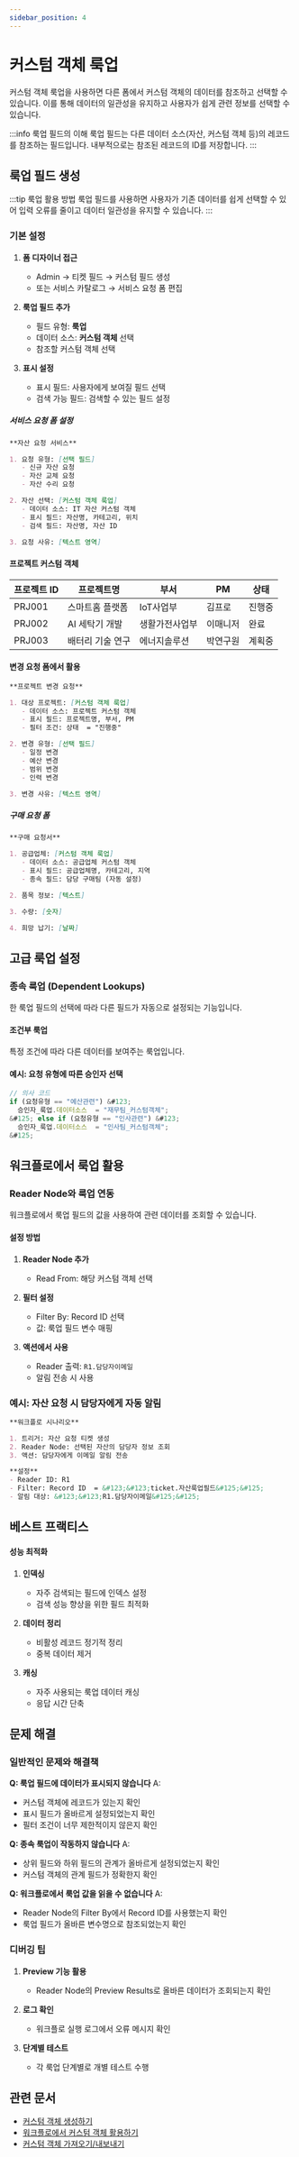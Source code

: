 ```yaml
---
sidebar_position: 4
---
```


# 커스텀 객체 룩업

커스텀 객체 룩업을 사용하면 다른 폼에서 커스텀 객체의 데이터를 참조하고 선택할 수 있습니다. 이를 통해 데이터의 일관성을 유지하고 사용자가 쉽게 관련 정보를 선택할 수 있습니다.

:::info 룩업 필드의 이해
룩업 필드는 다른 데이터 소스(자산, 커스텀 객체 등)의 레코드를 참조하는 필드입니다. 내부적으로는 참조된 레코드의 ID를 저장합니다.
:::

## 룩업 필드 생성

:::tip 룩업 활용 방법
룩업 필드를 사용하면 사용자가 기존 데이터를 쉽게 선택할 수 있어 입력 오류를 줄이고 데이터 일관성을 유지할 수 있습니다.
:::

### 기본 설정

1. **폼 디자이너 접근**
   - Admin → 티켓 필드 → 커스텀 필드 생성
   - 또는 서비스 카탈로그 → 서비스 요청 폼 편집

2. **룩업 필드 추가**
   - 필드 유형: **룩업**
   - 데이터 소스: **커스텀 객체** 선택
   - 참조할 커스텀 객체 선택

3. **표시 설정**
   - 표시 필드: 사용자에게 보여질 필드 선택
   - 검색 가능 필드: 검색할 수 있는 필드 설정

##### 서비스 요청 폼 설정

```markdown
**자산 요청 서비스**

1. 요청 유형: [선택 필드]
   - 신규 자산 요청
   - 자산 교체 요청  
   - 자산 수리 요청

2. 자산 선택: [커스텀 객체 룩업]
   - 데이터 소스: IT 자산 커스텀 객체
   - 표시 필드: 자산명, 카테고리, 위치
   - 검색 필드: 자산명, 자산 ID

3. 요청 사유: [텍스트 영역]
```

#### 프로젝트 커스텀 객체

| 프로젝트 ID | 프로젝트명 | 부서 | PM | 상태 |
|-------------|------------|------|-----|------|
| PRJ001 | 스마트홈 플랫폼 | IoT사업부 | 김프로 | 진행중 |
| PRJ002 | AI 세탁기 개발 | 생활가전사업부 | 이매니저 | 완료 |
| PRJ003 | 배터리 기술 연구 | 에너지솔루션 | 박연구원 | 계획중 |

#### 변경 요청 폼에서 활용

```markdown
**프로젝트 변경 요청**

1. 대상 프로젝트: [커스텀 객체 룩업]
   - 데이터 소스: 프로젝트 커스텀 객체
   - 표시 필드: 프로젝트명, 부서, PM
   - 필터 조건: 상태  = "진행중"

2. 변경 유형: [선택 필드]
   - 일정 변경
   - 예산 변경
   - 범위 변경
   - 인력 변경

3. 변경 사유: [텍스트 영역]
```

##### 구매 요청 폼

```markdown
**구매 요청서**

1. 공급업체: [커스텀 객체 룩업]
   - 데이터 소스: 공급업체 커스텀 객체
   - 표시 필드: 공급업체명, 카테고리, 지역
   - 종속 필드: 담당 구매팀 (자동 설정)

2. 품목 정보: [텍스트]

3. 수량: [숫자]

4. 희망 납기: [날짜]
```

## 고급 룩업 설정

### 종속 룩업 (Dependent Lookups)

한 룩업 필드의 선택에 따라 다른 필드가 자동으로 설정되는 기능입니다.

#### 조건부 룩업

특정 조건에 따라 다른 데이터를 보여주는 룩업입니다.

#### 예시: 요청 유형에 따른 승인자 선택

```javascript
// 의사 코드
if (요청유형 == "예산관련") &#123;
  승인자_룩업.데이터소스  = "재무팀_커스텀객체";
&#125; else if (요청유형 == "인사관련") &#123;
  승인자_룩업.데이터소스  = "인사팀_커스텀객체";
&#125;
```

## 워크플로에서 룩업 활용

### Reader Node와 룩업 연동

워크플로에서 룩업 필드의 값을 사용하여 관련 데이터를 조회할 수 있습니다.

#### 설정 방법

1. **Reader Node 추가**
   - Read From: 해당 커스텀 객체 선택

2. **필터 설정**
   - Filter By: Record ID 선택
   - 값: 룩업 필드 변수 매핑

3. **액션에서 사용**
   - Reader 출력: `R1.담당자이메일`
   - 알림 전송 시 사용

### 예시: 자산 요청 시 담당자에게 자동 알림

```markdown
**워크플로 시나리오**

1. 트리거: 자산 요청 티켓 생성
2. Reader Node: 선택된 자산의 담당자 정보 조회
3. 액션: 담당자에게 이메일 알림 전송

**설정**
- Reader ID: R1
- Filter: Record ID  = &#123;&#123;ticket.자산룩업필드&#125;&#125;
- 알림 대상: &#123;&#123;R1.담당자이메일&#125;&#125;
```

## 베스트 프랙티스

#### 성능 최적화

1. **인덱싱**
   - 자주 검색되는 필드에 인덱스 설정
   - 검색 성능 향상을 위한 필드 최적화

2. **데이터 정리**
   - 비활성 레코드 정기적 정리
   - 중복 데이터 제거

3. **캐싱**
   - 자주 사용되는 룩업 데이터 캐싱
   - 응답 시간 단축

## 문제 해결

### 일반적인 문제와 해결책

**Q: 룩업 필드에 데이터가 표시되지 않습니다**
A: 
- 커스텀 객체에 레코드가 있는지 확인
- 표시 필드가 올바르게 설정되었는지 확인
- 필터 조건이 너무 제한적이지 않은지 확인

**Q: 종속 룩업이 작동하지 않습니다**
A:
- 상위 필드와 하위 필드의 관계가 올바르게 설정되었는지 확인
- 커스텀 객체의 관계 필드가 정확한지 확인

**Q: 워크플로에서 룩업 값을 읽을 수 없습니다**
A:
- Reader Node의 Filter By에서 Record ID를 사용했는지 확인
- 룩업 필드가 올바른 변수명으로 참조되었는지 확인

### 디버깅 팁

1. **Preview 기능 활용**
   - Reader Node의 Preview Results로 올바른 데이터가 조회되는지 확인

2. **로그 확인**
   - 워크플로 실행 로그에서 오류 메시지 확인

3. **단계별 테스트**
   - 각 룩업 단계별로 개별 테스트 수행

## 관련 문서

- [커스텀 객체 생성하기](creating-custom-objects.mdx)
- [워크플로에서 커스텀 객체 활용하기](using-custom-objects-in-workflows.md)
- [커스텀 객체 가져오기/내보내기](importing-and-exporting-custom-objects.md)